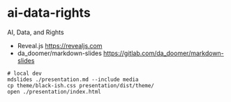 # ai-data-rights
AI, Data, and Rights

* Reveal.js https://revealjs.com
* da_doomer/markdown-slides https://gitlab.com/da_doomer/markdown-slides

```
# local dev
mdslides ./presentation.md --include media
cp theme/black-ish.css presentation/dist/theme/
open ./presentation/index.html
```
